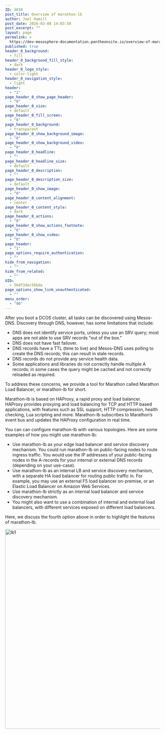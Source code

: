 ```yaml
---
ID: 3038
post_title: Overview of marathon-lb
author: Joel Hamill
post_date: 2016-03-08 14:03:50
post_excerpt: ""
layout: page
permalink: >
  https://dev-mesosphere-documentation.pantheonsite.io/overview-of-marathon-lb/
published: true
header_0_background:
  - fill
header_0_background_fill_style:
  - dark
header_0_logo_style:
  - color-light
header_0_navigation_style:
  - light
header:
  - "1"
page_header_0_show_page_header:
  - "0"
page_header_0_size:
  - default
page_header_0_fill_screen:
  - "0"
page_header_0_background:
  - transparent
page_header_0_show_background_image:
  - "0"
page_header_0_show_background_video:
  - "0"
page_header_0_headline:
  - ""
page_header_0_headline_size:
  - default
page_header_0_description:
  - ""
page_header_0_description_size:
  - default
page_header_0_show_image:
  - "0"
page_header_0_content_alignment:
  - center
page_header_0_content_style:
  - dark
page_header_0_actions:
  - "0"
page_header_0_show_actions_footnote:
  - "0"
page_header_0_show_video:
  - "0"
page_header:
  - "1"
page_options_require_authentication:
  - ""
hide_from_navigation:
  - ""
hide_from_related:
  - ""
UID:
  - 56df3dec56bda
page_options_show_link_unauthenticated:
  - ""
menu_order:
  - "90"
---
```

After you boot a DCOS cluster, all tasks can be discovered using Mesos-DNS. Discovery through DNS, however, has some limitations that include:

*   DNS does not identify service ports, unless you use an SRV query; most apps are not able to use SRV records "out of the box."
*   DNS does not have fast failover.
*   DNS records have a TTL (time to live) and Mesos-DNS uses polling to create the DNS records; this can result in stale records.
*   DNS records do not provide any service health data.
*   Some applications and libraries do not correctly handle multiple A records; in some cases the query might be cached and not correctly reloaded as required.

To address these concerns, we provide a tool for Marathon called Marathon Load Balancer, or marathon-lb for short.

Marathon-lb is based on HAProxy, a rapid proxy and load balancer. HAProxy provides proxying and load balancing for TCP and HTTP based applications, with features such as SSL support, HTTP compression, health checking, Lua scripting and more. Marathon-lb subscribes to Marathon’s event bus and updates the HAProxy configuration in real time.

You can can configure marathon-lb with various topologies. Here are some examples of how you might use marathon-lb:

*   Use marathon-lb as your edge load balancer and service discovery mechanism. You could run marathon-lb on public-facing nodes to route ingress traffic. You would use the IP addresses of your public-facing nodes in the A-records for your internal or external DNS records (depending on your use-case).
*   Use marathon-lb as an internal LB and service discovery mechanism, with a separate HA load balancer for routing public traffic in. For example, you may use an external F5 load balancer on-premise, or an Elastic Load Balancer on Amazon Web Services.
*   Use marathon-lb strictly as an internal load balancer and service discovery mechanism.
*   You might also want to use a combination of internal and external load balancers, with different services exposed on different load balancers.

Here, we discuss the fourth option above in order to highlight the features of marathon-lb.

<img src="https://mesosphere.com/wp-content/uploads/2015/12/lb1.jpg" alt="lb1" width="640" height="647" class="aligncenter size-full wp-image-3820" />